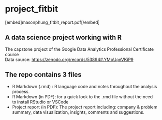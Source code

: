 # project_fitbit

[embed]masonphung_fitbit_report.pdf[/embed]

## A data science project working with R

The capstone project of the Google Data Analytics Professional Certificate course   
Data source: https://zenodo.org/records/53894#.YMoUpnVKiP9

## The repo contains 3 files
- R Markdown (.rmd) : R language code and notes throughout the analysis process.
- R Markdown (in PDF): for a quick look to the .rmd file without the need to install RStudio or VSCode
- Project report (in PDF): The project report including: company & problem summary, data visualization, insights, comments and suggestions. 
